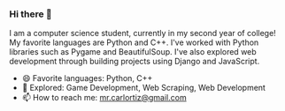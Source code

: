 ### Hi there 👋

I am a computer science student, currently in my second year of college! My favorite languages are Python and C++. I've worked with Python libraries such as Pygame and BeautifulSoup. I've also explored web development through building projects using Django and JavaScript.

- 😄 Favorite languages: Python, C++
- 🔭 Explored: Game Development, Web Scraping, Web Development
- 📫 How to reach me: mr.carlortiz@gmail.com
